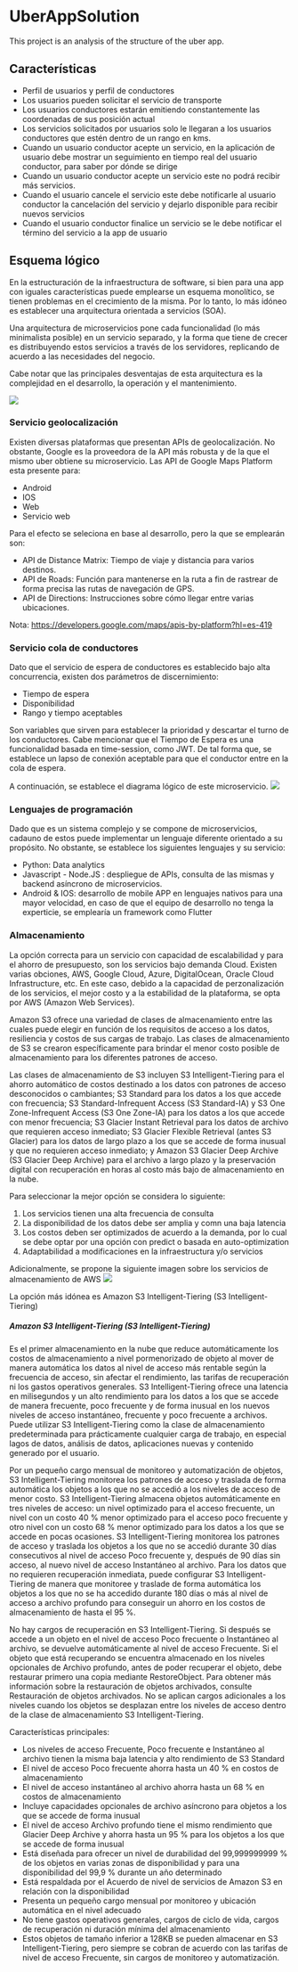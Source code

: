 # UberAppSolution
This project is an analysis of the structure of the uber app.

## Características
- Perfil de usuarios y perfil de conductores 
- Los usuarios pueden solicitar el servicio de transporte
- Los usuarios conductores estarán emitiendo constantemente las coordenadas de sus
posición actual
- Los servicios solicitados por usuarios solo le llegaran a los usuarios conductores que estén
dentro de un rango en kms.
- Cuando un usuario conductor acepte un servicio, en la aplicación de usuario debe mostrar un
seguimiento en tiempo real del usuario conductor, para saber por dónde se dirige
- Cuando un usuario conductor acepte un servicio este no podrá recibir más servicios.
- Cuando el usuario cancele el servicio este debe notificarle al usuario conductor la
cancelación del servicio y dejarlo disponible para recibir nuevos servicios
- Cuando el usuario conductor finalice un servicio se le debe notificar el término del servicio a
la app de usuario

## Esquema lógico
En la estructuración de la infraestructura de software, si bien para una app con iguales características puede emplearse un esquema monolítico, se tienen problemas en el crecimiento de la misma. Por lo tanto, lo más idóneo es establecer una arquitectura orientada a servicios (SOA).

Una arquitectura de microservicios pone cada funcionalidad (lo más minimalista posible) en un servicio separado, y la forma que tiene de crecer es distribuyendo estos servicios a través de los servidores, replicando de acuerdo a las necesidades del negocio.

Cabe notar que las principales desventajas de esta arquitectura es la complejidad en el desarrollo, la operación y el mantenimiento.

![](Galery/UberEsquemaLogicoBase.jpg)

### Servicio geolocalización
Existen diversas plataformas que presentan APIs de geolocalización. No obstante, Google es la proveedora de la API más robusta y de la que el mismo uber obtiene su microservicio.
Las API de Google Maps Platform esta presente para:
- Android
- IOS
- Web
- Servicio web

Para el efecto se seleciona en base al desarrollo, pero la que se emplearán son:
- API de Distance Matrix: Tiempo de viaje y distancia para varios destinos.
- API de Roads: Función para mantenerse en la ruta a fin de rastrear de forma precisa las rutas de navegación de GPS.
- API de Directions: Instrucciones sobre cómo llegar entre varias ubicaciones.

Nota: https://developers.google.com/maps/apis-by-platform?hl=es-419


### Servicio cola de conductores
Dato que el servicio de espera de conductores es establecido bajo alta concurrencia, existen dos parámetros de discernimiento:
- Tiempo de espera
- Disponibilidad
- Rango y tiempo aceptables

Son variables que sirven para establecer la prioridad y descartar el turno de los conductores. Cabe mencionar que el Tiempo de Espera es una funcionalidad basada en time-session, como JWT. De tal forma que, se establece un lapso de conexión aceptable para que el conductor entre en la cola de espera.

A continuación, se establece el diagrama lógico de este microservicio.
![](Galery/ServicioColaConductores.jpg)


### Lenguajes de programación
Dado que es un sistema complejo y se compone de microservicios, cadauno de estos puede implementar un lenguaje diferente orientado a su propósito.
No obstante, se establece los siguientes lenguajes y su servicio:
- Python: Data analytics
- Javascript - Node.JS : despliegue de APIs, consulta de las mismas y backend asíncrono de microservicios.
- Android & IOS: desarrollo de mobile APP en lenguajes nativos para una mayor velocidad, en caso de que el equipo de desarrollo no tenga la experticie, se emplearía un framework como Flutter

### Almacenamiento
La opción correcta para un servicio con capacidad de escalabilidad y para el ahorro de presupuesto, son los servicios bajo demanda Cloud. Existen varias obciones, AWS, Google Cloud, Azure, DigitalOcean, Oracle Cloud Infrastructure, etc. En este caso, debido a la capacidad de perzonalización de los servicios, el mejor costo y a la estabilidad de la plataforma, se opta por AWS (Amazon Web Services).

Amazon S3 ofrece una variedad de clases de almacenamiento entre las cuales puede elegir en función de los requisitos de acceso a los datos, resiliencia y costos de sus cargas de trabajo. Las clases de almacenamiento de S3 se crearon específicamente para brindar el menor costo posible de almacenamiento para los diferentes patrones de acceso.

Las clases de almacenamiento de S3 incluyen S3 Intelligent-Tiering para el ahorro automático de costos destinado a los datos con patrones de acceso desconocidos o cambiantes; S3 Standard para los datos a los que accede con frecuencia; S3 Standard-Infrequent Access (S3 Standard-IA) y S3 One Zone-Infrequent Access (S3 One Zone-IA) para los datos a los que accede con menor frecuencia; S3 Glacier Instant Retrieval para los datos de archivo que requieren acceso inmediato; S3 Glacier Flexible Retrieval (antes S3 Glacier) para los datos de largo plazo a los que se accede de forma inusual y que no requieren acceso inmediato; y Amazon S3 Glacier Deep Archive (S3 Glacier Deep Archive) para el archivo a largo plazo y la preservación digital con recuperación en horas al costo más bajo de almacenamiento en la nube. 

Para seleccionar la mejor opción se considera lo siguiente:
1. Los servicios tienen una alta frecuencia de consulta
2. La disponibilidad de los datos debe ser amplia y comn una baja latencia
3. Los costos deben ser optimizados de acuerdo a la demanda, por lo cual se debe optar por una opción con predict o basada en auto-optimization
4.  Adaptabilidad a modificaciones en la infraestructura y/o servicios

Adicionalmente, se propone la siguiente imagen sobre los servicios de almacenamiento de AWS
![](Galery/OpcionesStorageAWS.png)

La opción más idónea es  Amazon S3 Intelligent-Tiering (S3 Intelligent-Tiering)

##### Amazon S3 Intelligent-Tiering (S3 Intelligent-Tiering) 
Es el primer almacenamiento en la nube que reduce automáticamente los costos de almacenamiento a nivel pormenorizado de objeto al mover de manera automática los datos al nivel de acceso más rentable según la frecuencia de acceso, sin afectar el rendimiento, las tarifas de recuperación ni los gastos operativos generales. S3 Intelligent-Tiering ofrece una latencia en milisegundos y un alto rendimiento para los datos a los que se accede de manera frecuente, poco frecuente y de forma inusual en los nuevos niveles de acceso instantáneo, frecuente y poco frecuente a archivos. Puede utilizar S3 Intelligent-Tiering como la clase de almacenamiento predeterminada para prácticamente cualquier carga de trabajo, en especial lagos de datos, análisis de datos, aplicaciones nuevas y contenido generado por el usuario.

Por un pequeño cargo mensual de monitoreo y automatización de objetos, S3 Intelligent-Tiering monitorea los patrones de acceso y traslada de forma automática los objetos a los que no se accedió a los niveles de acceso de menor costo. S3 Intelligent-Tiering almacena objetos automáticamente en tres niveles de acceso: un nivel optimizado para el acceso frecuente, un nivel con un costo 40 % menor optimizado para el acceso poco frecuente y otro nivel con un costo 68 % menor optimizado para los datos a los que se accede en pocas ocasiones. S3 Intelligent-Tiering monitorea los patrones de acceso y traslada los objetos a los que no se accedió durante 30 días consecutivos al nivel de acceso Poco frecuente y, después de 90 días sin acceso, al nuevo nivel de acceso Instantáneo al archivo. Para los datos que no requieren recuperación inmediata, puede configurar S3 Intelligent-Tiering de manera que monitoree y traslade de forma automática los objetos a los que no se ha accedido durante 180 días o más al nivel de acceso a archivo profundo para conseguir un ahorro en los costos de almacenamiento de hasta el 95 %.

No hay cargos de recuperación en S3 Intelligent-Tiering. Si después se accede a un objeto en el nivel de acceso Poco frecuente o Instantáneo al archivo, se devuelve automáticamente al nivel de acceso Frecuente. Si el objeto que está recuperando se encuentra almacenado en los niveles opcionales de Archivo profundo, antes de poder recuperar el objeto, debe restaurar primero una copia mediante RestoreObject.  Para obtener más información sobre la restauración de objetos archivados, consulte Restauración de objetos archivados. No se aplican cargos adicionales a los niveles cuando los objetos se desplazan entre los niveles de acceso dentro de la clase de almacenamiento S3 Intelligent-Tiering.

Características principales:

- Los niveles de acceso Frecuente, Poco frecuente e Instantáneo al archivo tienen la misma baja latencia y alto rendimiento de S3 Standard
- El nivel de acceso Poco frecuente ahorra hasta un 40 % en costos de almacenamiento
- El nivel de acceso instantáneo al archivo ahorra hasta un 68 % en costos de almacenamiento
- Incluye capacidades opcionales de archivo asíncrono para objetos a los que se accede de forma inusual
- El nivel de acceso Archivo profundo tiene el mismo rendimiento que Glacier Deep Archive y ahorra hasta un 95 % para los objetos a los que se accede de forma inusual
- Está diseñada para ofrecer un nivel de durabilidad del 99,999999999 % de los objetos en varias zonas de disponibilidad y para una disponibilidad del 99,9 % durante un año determinado
- Está respaldada por el Acuerdo de nivel de servicios de Amazon S3 en relación con la disponibilidad
- Presenta un pequeño cargo mensual por monitoreo y ubicación automática en el nivel adecuado
- No tiene gastos operativos generales, cargos de ciclo de vida, cargos de recuperación ni duración mínima del almacenamiento
- Estos objetos de tamaño inferior a 128KB se pueden almacenar en S3 Intelligent-Tiering, pero siempre se cobran de acuerdo con las tarifas de nivel de acceso Frecuente, sin cargos de monitoreo y automatización.


